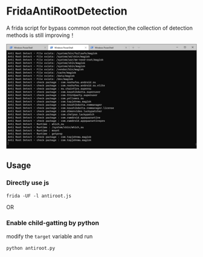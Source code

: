 # FridaAntiRootDetection
A frida script for bypass common root detection,the collection of detection methods is still improving！

![demo](demo.jpg)

## Usage

### Directly use js
```
frida -UF -l antiroot.js
```

OR

### Enable child-gatting by python
modify the `target` variable and run
```
python antiroot.py 
```